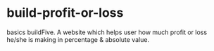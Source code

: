# build-profit-or-loss
basics buildFive. A website which helps user how much profit or loss he/she is making in percentage &amp; absolute value.
